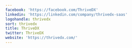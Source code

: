 ```yaml
---
facebook: 'https://facebook.com/ThriveDX'
linkedin: 'https://linkedin.com/company/thrivedx-saas'
logohandle: thrivedx
sort: thrivedx
title: ThriveDX
twitter: ThriveDX
website: 'https://thrivedx.com/'
---
```

